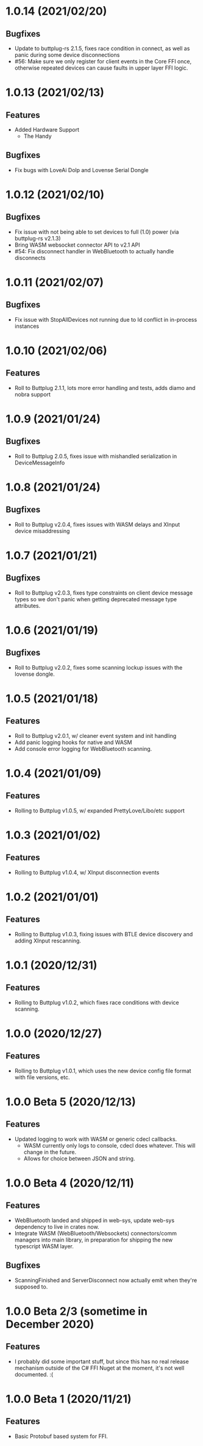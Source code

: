# 1.0.14 (2021/02/20)

## Bugfixes

- Update to buttplug-rs 2.1.5, fixes race condition in connect, as well as panic during some device
  disconnections
- #56: Make sure we only register for client events in the Core FFI once, otherwise repeated devices
  can cause faults in upper layer FFI logic.

# 1.0.13 (2021/02/13)

## Features

- Added Hardware Support
  - The Handy

## Bugfixes

- Fix bugs with LoveAi Dolp and Lovense Serial Dongle

# 1.0.12 (2021/02/10)

## Bugfixes

- Fix issue with not being able to set devices to full (1.0) power (via buttplug-rs v2.1.3)
- Bring WASM websocket connector API to v2.1 API
- #54: Fix disconnect handler in WebBluetooth to actually handle disconnects

# 1.0.11 (2021/02/07)

## Bugfixes

- Fix issue with StopAllDevices not running due to Id conflict in in-process instances

# 1.0.10 (2021/02/06)

## Features

- Roll to Buttplug 2.1.1, lots more error handling and tests, adds diamo and nobra support

# 1.0.9 (2021/01/24)

## Bugfixes

- Roll to Buttplug 2.0.5, fixes issue with mishandled serialization in DeviceMessageInfo

# 1.0.8 (2021/01/24)

## Bugfixes

- Roll to Buttplug v2.0.4, fixes issues with WASM delays and XInput device misaddressing

# 1.0.7 (2021/01/21)

## Bugfixes

- Roll to Buttplug v2.0.3, fixes type constraints on client device message types so we don't panic
  when getting deprecated message type attributes.

# 1.0.6 (2021/01/19)

## Bugfixes

- Roll to Buttplug v2.0.2, fixes some scanning lockup issues with the lovense dongle.

# 1.0.5 (2021/01/18)

## Features

- Roll to Buttplug v2.0.1, w/ cleaner event system and init handling
- Add panic logging hooks for native and WASM
- Add console error logging for WebBluetooth scanning.

# 1.0.4 (2021/01/09)

## Features

- Rolling to Buttplug v1.0.5, w/ expanded PrettyLove/Libo/etc support

# 1.0.3 (2021/01/02)

## Features

- Rolling to Buttplug v1.0.4, w/ XInput disconnection events

# 1.0.2 (2021/01/01)

## Features

- Rolling to Buttplug v1.0.3, fixing issues with BTLE device discovery and adding XInput rescanning.

# 1.0.1 (2020/12/31)

## Features

- Rolling to Buttplug v1.0.2, which fixes race conditions with device scanning.

# 1.0.0 (2020/12/27)

## Features

- Rolling to Buttplug v1.0.1, which uses the new device config file format with file versions, etc.

# 1.0.0 Beta 5 (2020/12/13)

## Features

- Updated logging to work with WASM or generic cdecl callbacks.
  - WASM currently only logs to console, cdecl does whatever. This will change in the future.
  - Allows for choice between JSON and string.

# 1.0.0 Beta 4 (2020/12/11)

## Features

- WebBluetooth landed and shipped in web-sys, update web-sys dependency to live in crates now.
- Integrate WASM (WebBluetooth/Websockets) connectors/comm managers into main library, in
  preparation for shipping the new typescript WASM layer.

## Bugfixes

- ScanningFinished and ServerDisconnect now actually emit when they're supposed to.

# 1.0.0 Beta 2/3 (sometime in December 2020)

## Features

- I probably did some important stuff, but since this has no real release mechanism outside of the
  C# FFI Nuget at the moment, it's not well documented. :(

# 1.0.0 Beta 1 (2020/11/21)

## Features

- Basic Protobuf based system for FFI.